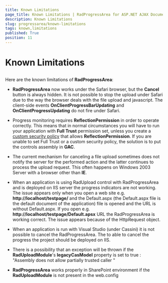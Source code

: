 ```yaml
---
title: Known Limitations
page_title: Known Limitations | RadProgressArea for ASP.NET AJAX Documentation
description: Known Limitations
slug: progressarea/known-limitations
tags: known,limitations
published: True
position: 11
---
```


# Known Limitations



## 

Here are the known limitations of **RadProgressArea**:

* **RadProgressArea** now works under the Safari browser, but the **Cancel** button is always hidden. It is not possible to stop the upload under Safari due to the way the browser deals with the file upload and javascript. The client-side events **OnClientProgressBarUpdating** and **OnClientProgressUpdating** do not fire under Safari.

* Progress monitoring requires **ReflectionPermission** in order to operate correctly. This means that in normal circumstances you will have to run your application with **Full Trust** permission set, unless you create a [custom security policy](http://msdn2.microsoft.com/en-us/library/ms998326.aspx) that allows **ReflectionPermission**. If you are unable to set Full Trust or a custom security policy, the solution is to put the controls assembly in **GAC**.

* The current mechanism for canceling a file upload sometimes does not notify the server for the performed action and the latter continues to process the upload request. This often happens on Windows 2003 Server with a browser other than **IE**.

* When an application is using RadUpload control with RadProgressArea and is deployed on IIS server the progress indicators are not working. The issue appears only when you open a web site e.g. **http://localhost/testpage/** and the Default.aspx (the Default.aspx file is the default document of the application) file is opened and the URL is without Default.aspx. If you open e.g. **http://localhost/testpage/Default.apsx** URL the RadProgressArea is working correct. The issue appears because of the HttpRequest object.

* When an application is run with Visual Studio (under Cassini) it is not possible to cancel the RadProgressArea. The to able to cancel the progress the project should be deployed on IIS.

* There is a possibility that an exception will be thrown if the **RadUploadModule**'s **legacyCasModel**  property is set to true : "Assembly does not allow partially trusted caller "

* **RadProgressArea** works properly in SharePoint environment if the **RadUploadModule** is not present in the web.config

